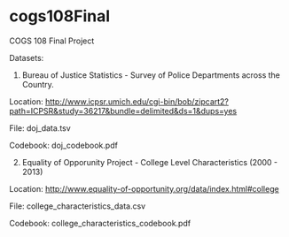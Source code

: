 # cogs108Final
COGS 108 Final Project

Datasets:
1. Bureau of Justice Statistics - Survey of Police Departments across the Country. 

Location: http://www.icpsr.umich.edu/cgi-bin/bob/zipcart2?path=ICPSR&study=36217&bundle=delimited&ds=1&dups=yes

File: doj_data.tsv

Codebook: doj_codebook.pdf

2. Equality of Opporunity Project - College Level Characteristics (2000 - 2013)

Location: http://www.equality-of-opportunity.org/data/index.html#college

File: college_characteristics_data.csv

Codebook: college_characteristics_codebook.pdf
